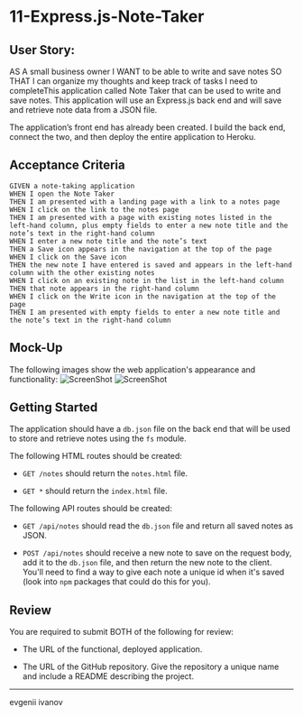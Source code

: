 # 11-Express.js-Note-Taker
## User Story:
AS A small business owner
I WANT to be able to write and save notes
SO THAT I can organize my thoughts and keep track of tasks I need to completeThis application called Note Taker that can be used to write and save notes. This application will use an Express.js back end and will save and retrieve note data from a JSON file.

The application’s front end has already been created. I build the back end, connect the two, and then deploy the entire application to Heroku.

## Acceptance Criteria

```
GIVEN a note-taking application
WHEN I open the Note Taker
THEN I am presented with a landing page with a link to a notes page
WHEN I click on the link to the notes page
THEN I am presented with a page with existing notes listed in the left-hand column, plus empty fields to enter a new note title and the note’s text in the right-hand column
WHEN I enter a new note title and the note’s text
THEN a Save icon appears in the navigation at the top of the page
WHEN I click on the Save icon
THEN the new note I have entered is saved and appears in the left-hand column with the other existing notes
WHEN I click on an existing note in the list in the left-hand column
THEN that note appears in the right-hand column
WHEN I click on the Write icon in the navigation at the top of the page
THEN I am presented with empty fields to enter a new note title and the note’s text in the right-hand column
```


## Mock-Up
The following images show the web application's appearance and functionality: 
![ScreenShot](https://user-images.githubusercontent.com/88345845/145916809-1a7deb88-3f0d-44af-86ba-12a44dd4d61b.png)
![ScreenShot](https://user-images.githubusercontent.com/88345845/145916865-0bcdad3f-129f-42eb-a47c-efc87c631f24.png)
## Getting Started

The application should have a `db.json` file on the back end that will be used to store and retrieve notes using the `fs` module.

The following HTML routes should be created:

* `GET /notes` should return the `notes.html` file.

* `GET *` should return the `index.html` file.

The following API routes should be created:

* `GET /api/notes` should read the `db.json` file and return all saved notes as JSON.

* `POST /api/notes` should receive a new note to save on the request body, add it to the `db.json` file, and then return the new note to the client. You'll need to find a way to give each note a unique id when it's saved (look into `npm` packages that could do this for you).


## Review

You are required to submit BOTH of the following for review:

* The URL of the functional, deployed application.

* The URL of the GitHub repository. Give the repository a unique name and include a README describing the project.

- - -
evgenii ivanov
